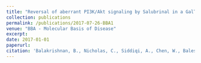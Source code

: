 ```yaml
---
title: "Reversal of aberrant PI3K/Akt signaling by Salubrinal in a GalT-deficient mouse model"
collection: publications
permalink: /publications/2017-07-26-BBA1
venue: "BBA - Molecular Basis of Disease"
excerpt:
date: 2017-01-01
paperurl:
citation: 'Balakrishnan, B., Nicholas, C., Siddiqi, A., Chen, W., Bales, E., Feng, M., Johnson, J., Lai, K. (2017). "Reversal of aberrant PI3K/Akt signaling by Salubrinal in a GalT-deficient mouse model." <i>BBA - Molecular Basis of Disease, </i>, 1863, 12:3286-3293.'
---
```

